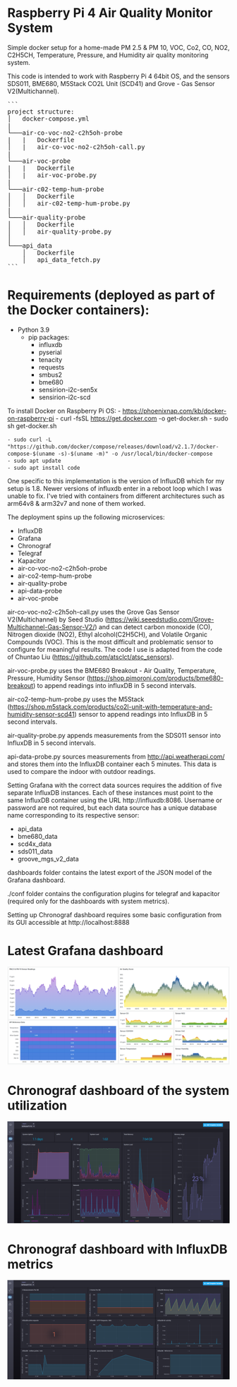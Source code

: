 # Raspberry Pi 4 Air Quality Monitor System

Simple docker setup for a home-made PM 2.5 & PM 10, VOC, Co2, CO, NO2, C2H5CH, Temperature, Pressure, and Humidity air quality monitoring system. 

This code is intended to work with Raspberry Pi 4 64bit OS, and the sensors SDS011, BME680, M5Stack CO2L Unit (SCD41) and Grove - Gas Sensor V2(Multichannel).

<pre>
```
project structure:
│   docker-compose.yml
|
└───air-co-voc-no2-c2h5oh-probe
|   |   Dockerfile
│   |   air-co-voc-no2-c2h5oh-call.py
|
└───air-voc-probe
|   |   Dockerfile
│   |   air-voc-probe.py
|
└───air-c02-temp-hum-probe
│   │   Dockerfile
│   │   air-c02-temp-hum-probe.py
|
└───air-quality-probe
│   │   Dockerfile
│   │   air-quality-probe.py
│
└───api_data
    │   Dockerfile
    │   api_data_fetch.py
```
</pre>

# Requirements (deployed as part of the Docker containers): 

  - Python 3.9 
    - pip packages: 
      - influxdb 
      - pyserial
      - tenacity
      - requests
      - smbus2
      - bme680
      - sensirion-i2c-sen5x
      - sensirion-i2c-scd

To install Docker on Raspberry Pi OS:
    - https://phoenixnap.com/kb/docker-on-raspberry-pi
    - curl -fsSL https://get.docker.com -o get-docker.sh
    - sudo sh get-docker.sh
    
    - sudo curl -L "https://github.com/docker/compose/releases/download/v2.1.7/docker-compose-$(uname -s)-$(uname -m)" -o /usr/local/bin/docker-compose
    - sudo apt update
    - sudo apt install code

One specific to this implementation is the version of InfluxDB which for my setup is 1.8. Newer versions of influxdb enter in a reboot loop which I was unable to fix.  I've tried with containers from different architectures such as arm64v8 & arm32v7 and none of them worked.

The deployment spins up the following microservices: 

  - InfluxDB
  - Grafana
  - Chronograf
  - Telegraf
  - Kapacitor
  - air-co-voc-no2-c2h5oh-probe
  - air-co2-temp-hum-probe
  - air-quality-probe
  - api-data-probe
  - air-voc-probe

air-co-voc-no2-c2h5oh-call.py uses the Grove Gas Sensor V2(Multichannel) by Seed Studio (https://wiki.seeedstudio.com/Grove-Multichannel-Gas-Sensor-V2/) and can detect carbon monoxide (CO), Nitrogen dioxide (NO2), Ethyl alcohol(C2H5CH), and Volatile Organic Compounds (VOC). This is the most difficult and problematic sensor to configure for meaningful results. The code I use is adapted from the code of Chuntao Liu (https://github.com/atsclct/atsc_sensors).

air-voc-probe.py uses the BME680 Breakout - Air Quality, Temperature, Pressure, Humidity Sensor (https://shop.pimoroni.com/products/bme680-breakout) to append readings into influxDB in 5 second intervals.

air-co2-temp-hum-probe.py uses the M5Stack (https://shop.m5stack.com/products/co2l-unit-with-temperature-and-humidity-sensor-scd41) sensor to append readings into InfluxDB in 5 second intervals. 

air-quality-probe.py appends measurements from the SDS011 sensor into InfluxDB in 5 second intervals.

api-data-probe.py sources measurements from http://api.weatherapi.com/ and stores them into the InfluxDB container each 5 minutes. This data is used to compare the indoor with outdoor readings.

Setting Grafana with the correct data sources requires the addition of five separate InfluxDB instances. Each of these instances must point to the same InfluxDB container using the URL http://influxdb:8086. Username or password are not required, but each data source has a unique database name corresponding to its respective sensor:

  - api_data
  - bme680_data
  - scd4x_data
  - sds011_data
  - groove_mgs_v2_data

dashboards folder contains the latest export of the JSON model of the Grafana dashboard.

./conf folder contains the configuration plugins for telegraf and kapacitor (required only for the dashboards with system metrics). 

Setting up Chronograf dashboard requires some basic configuration from its GUI accessible at http://localhost:8888

# Latest Grafana dashboard
![Image description](./img/Grafana2023-07-13.png)

# Chronograf dashboard of the system utilization
![Image description](./img/chronograf.png)

# Chronograf dashboard with InfluxDB metrics
![Image description](./img/influxdb.png)
